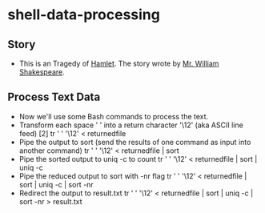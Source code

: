 # shell-data-processing

## Story
- This is an Tragedy of [Hamlet](http://shakespeare.mit.edu/hamlet/full.html). The story wrote by [Mr. William Shakespeare](https://en.wikipedia.org/wiki/William_Shakespeare).

## Process Text Data
- Now we'll use some Bash commands to process the text.
- Transform each space ' ' into a return character '\12' (aka ASCII line feed) [2]
  tr ' ' '\12' < returnedfile
- Pipe the output to sort (send the results of one command as input into another command)
  tr ' ' '\12' < returnedfile | sort
- Pipe the sorted output to uniq -c to count
  tr ' ' '\12' < returnedfile | sort | uniq -c
- Pipe the reduced output to sort with -nr flag
  tr ' ' '\12' < returnedfile | sort | uniq -c | sort -nr
- Redirect the output to result.txt
  tr ' ' '\12' < returnedfile | sort | uniq -c | sort -nr > result.txt

